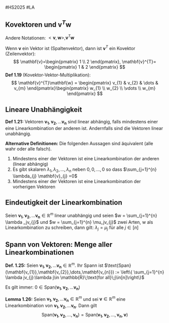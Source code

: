 #HS2025 #LA 

## Kovektoren und $\mathbf{v}^{T}\mathbf{w}$

Andere Notationen: $<\mathbf{v},\mathbf{w}>, \mathbf{v}^{T}\mathbf{w}$

Wenn $\mathbf{v}$ ein Vektor ist (Spaltenvektor), dann ist $\mathbf{v}^{T}$ ein Kovektor (Zeilenvektor):
$$
\mathbf{v}=\begin{pmatrix}
1 \\
2
\end{pmatrix}, \mathbf{v}^{T}= \begin{pmatrix}
1 & 2
\end{pmatrix}
$$
**Def 1.19** (Kovektor-Vektor-Multiplikation):
$$
\mathbf{v}^{T}\mathbf{w} = \begin{pmatrix}
v_{1} & v_{2} & \dots & v_{m}
\end{pmatrix}\begin{pmatrix}
w_{1} \\
w_{2} \\
\vdots \\
w_{m}
\end{pmatrix}
$$
## Lineare Unabhängigkeit

**Def 1.21:** Vektoren $\mathbf{v_{1}}, \mathbf{v_{2}}, \dots \mathbf{v_{n}}$ sind linear abhängig, falls mindestens einer eine Linearkombination der anderen ist. Andernfalls sind die Vektoren linear unabhängig.

**Alternative Definitionen:** Die folgenden Aussagen sind äquivalent (alle wahr oder alle falsch). 
1. Mindestens einer der Vektoren ist eine Linearkombination der anderen (linear abhängig)
2. Es gibt skalaren $\lambda_{1},\lambda_{2},\dots,\lambda_{n}$ neben $0,0,\dots,0$ so dass $\sum_{j=1}^{n} \lambda_{j} \mathbf{v}_{j} =0$
3. Mindestens einer der Vektoren ist eine Linearkombination der vorherigen Vektoren
## Eindeutigkeit der Linearkombination

Seien $\mathbf{v_{1}}, \mathbf{v_{2}}, \dots \mathbf{v_{n}} \in \mathbb{R}^{m}$ linear unabhängig und seien $w = \sum_{j=1}^{n} \lambda _jv_{j}$ und $w = \sum_{j=1}^{n} \mu_jv_{j}$ zwei Arten, w als Linearkombination zu schreiben, dann gilt: $\lambda_{j}=\mu _j$ für alle $j \in [n]$

## Spann von Vektoren: Menge aller Linearkombinationen

**Def. 1.25:** Seien  $\mathbf{v_{1}}, \mathbf{v_{2}}, \dots \mathbf{v_{n}} \in \mathbb{R}^{m}$. Ihr Spann ist $\text{Span}(\mathbf{v_{1}},\mathbf{v_{2}},\dots,\mathbf{v_{n}}) := \left\{ \sum_{j=1}^{n} \lambda jv_{j}:\lambda j\in \mathbb{R}\;\text{for all}\;j\in[n]\right\}$ 

Es gilt immer: $0 \in \text{Span}(\mathbf{v_{1}}, \mathbf{v_{2}}, \dots \mathbf{v_{n}})$

**Lemma 1.26:** Seien $\mathbf{v_{1}}, \mathbf{v_{2}}, \dots \mathbf{v_{n}} \in \mathbb{R}^{m}$ und sei $\mathbf{v}\in \mathbb{R}^{m}$ eine Linearkombination von $\mathbf{v_{1}}, \mathbf{v_{2}}, \dots \mathbf{v_{n}}$. Dann gilt $$
\text{Span}(\mathbf{v_{1}},\mathbf{v_{2}}, \dots, \mathbf{v_{n}}) = \text{Span}(\mathbf{v_{1}},\mathbf{v_{2}}, \dots, \mathbf{v_{n}},\mathbf{v})
$$
